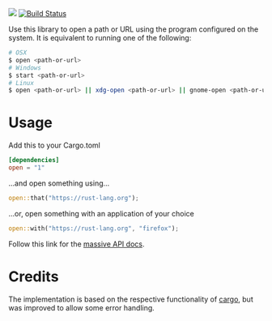 [![](http://meritbadge.herokuapp.com/open)](https://crates.io/crates/open)
[![Build Status](https://travis-ci.org/Byron/open-rs.svg?branch=master)](https://travis-ci.org/Byron/open-rs)

Use this library to open a path or URL using the program configured on the system. It is equivalent to running one of the following:

```bash
# OSX
$ open <path-or-url>
# Windows
$ start <path-or-url>
# Linux
$ open <path-or-url> || xdg-open <path-or-url> || gnome-open <path-or-url> || kde-open <path-or-url>
```

# Usage

Add this to your Cargo.toml
```toml
[dependencies]
open = "1"
```
…and open something using…
```Rust
open::that("https://rust-lang.org");
```

…or, open something with an application of your choice
```Rust
open::with("https://rust-lang.org", "firefox");
```

Follow this link for the [massive API docs](http://byron.github.io/open-rs).

# Credits

The implementation is based on the respective functionality of [cargo](https://github.com/rust-lang/cargo), but was improved to allow some error handling.
